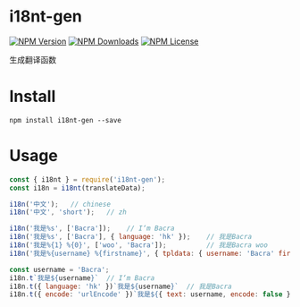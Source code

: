 i18nt-gen
=========

[![NPM Version][npm-image]][npm-url]
[![NPM Downloads][downloads-image]][npm-url]
[![NPM License][license-image]][npm-url]

生成翻译函数
# Install
```
npm install i18nt-gen --save
```

# Usage

```javascript
const { i18nt } = require('i18nt-gen');
const i18n = i18nt(translateData);

i18n('中文');   // chinese
i18n('中文', 'short');   // zh

i18n('我是%s', ['Bacra']);    // I‘m Bacra
i18n('我是%s', ['Bacra'], { language: 'hk' });    // 我是Bacra
i18n('我是%{1} %{0}', ['woo', 'Bacra']);          // 我是Bacra woo
i18n('我是%{username} %{firstname}', { tpldata: { username: 'Bacra' firstname: 'woo' } });  // 我是Bacra woo

const username = 'Bacra';
i18n.t`我是${username}`  // I‘m Bacra
i18n.t({ language: 'hk' })`我是${username}`  // 我是Bacra
i18n.t({ encode: 'urlEncode' })`我是${{ text: username, encode: false }}`  // %E6%88%91%E6%98%AFBacra
```


[npm-image]: https://img.shields.io/npm/v/i18nt.svg
[downloads-image]: https://img.shields.io/npm/dm/i18nt.svg
[npm-url]: https://www.npmjs.org/package/i18nt
[license-image]: https://img.shields.io/npm/l/i18nt.svg
